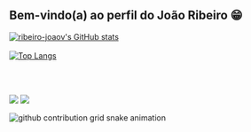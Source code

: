 ## Bem-vindo(a) ao perfil do João Ribeiro 😁


  [![ribeiro-joaov's GitHub stats](https://github-readme-stats.vercel.app/api?username=ribeiro-joaov&show_icons=true&theme=radical)](https://github.com/ribeiro-joaov)
    <br>
    <br>
[![Top Langs](https://[github-readme-stats.vercel.app](https://ribeiro-joaov-readme.vercel.app/)/api/top-langs/?username=ribeiro-joaov&layout=donut&theme=radical)](https://github.com/ribeiro-joaov)
  

<br>
<br>

  <a href = "mailto:ribeiro.joaov@gmail.com"><img src="https://img.shields.io/badge/-Gmail-%23333?style=for-the-badge&logo=gmail&logoColor=white" target="_blank"></a>
  <a href="https://www.linkedin.com/in/ribeirojoaov" target="_blank"><img src="https://img.shields.io/badge/-LinkedIn-%230077B5?style=for-the-badge&logo=linkedin&logoColor=white" target="_blank"></a> 
 
 
 <picture>
  <source media="(prefers-color-scheme: dark)" srcset="https://raw.githubusercontent.com/ribeiro-joaov/ribeiro-joaov/output/github-contribution-grid-snake-dark.svg">
  <source media="(prefers-color-scheme: light)" srcset="https://raw.githubusercontent.com/ribeiro-joaov/ribeiro-joaov/output/github-contribution-grid-snake.svg">
  <img alt="github contribution grid snake animation" src="https://raw.githubusercontent.com/ribeiro-joaov/ribeiro-joaov/output/github-contribution-grid-snake.svg">
</picture>





